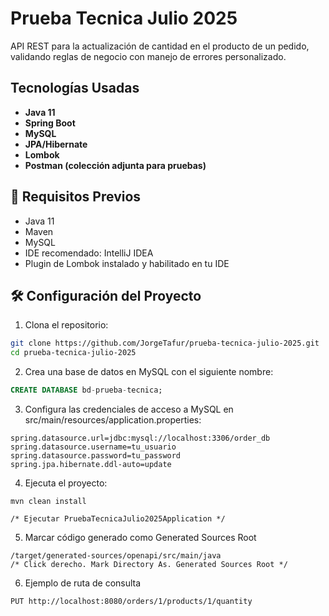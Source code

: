 # Prueba Tecnica Julio 2025

API REST para la actualización de cantidad en el producto de un pedido, validando reglas de negocio con manejo de errores personalizado.

## Tecnologías Usadas

- **Java 11**
- **Spring Boot**
- **MySQL**
- **JPA/Hibernate**
- **Lombok**
- **Postman (colección adjunta para pruebas)**

## 🧰 Requisitos Previos

- Java 11
- Maven
- MySQL
- IDE recomendado: IntelliJ IDEA
- Plugin de Lombok instalado y habilitado en tu IDE

## 🛠️ Configuración del Proyecto

1. Clona el repositorio:

```bash
git clone https://github.com/JorgeTafur/prueba-tecnica-julio-2025.git
cd prueba-tecnica-julio-2025
```
2. Crea una base de datos en MySQL con el siguiente nombre:

```sql
CREATE DATABASE bd-prueba-tecnica;
```
3. Configura las credenciales de acceso a MySQL en src/main/resources/application.properties:

```properties
spring.datasource.url=jdbc:mysql://localhost:3306/order_db
spring.datasource.username=tu_usuario
spring.datasource.password=tu_password
spring.jpa.hibernate.ddl-auto=update
```

4. Ejecuta el proyecto:
```mvn
mvn clean install

/* Ejecutar PruebaTecnicaJulio2025Application */
```

5. Marcar código generado como Generated Sources Root

```Project
/target/generated-sources/openapi/src/main/java
/* Click derecho. Mark Directory As. Generated Sources Root */
```

6. Ejemplo de ruta de consulta

```http
PUT http://localhost:8080/orders/1/products/1/quantity
```